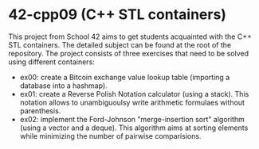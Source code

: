 # 42-cpp09 (C++ STL containers)
This project from School 42 aims to get students acquainted with the C++ STL containers. The detailed subject can be found at the root of the repository. 
The project consists of three exercises that need to be solved using different containers:
- ex00: create a Bitcoin exchange value lookup table (importing a database into a hashmap).
- ex01: create a Reverse Polish Notation calculator (using a stack). This notation allows to unambiguoulsy write arithmetic formulaes without parenthesis. 
- ex02: implement the Ford-Johnson "merge-insertion sort" algorithm (using a vector and a deque). This algorithm aims at sorting elements while minimizing the number of pairwise comparisions. 
